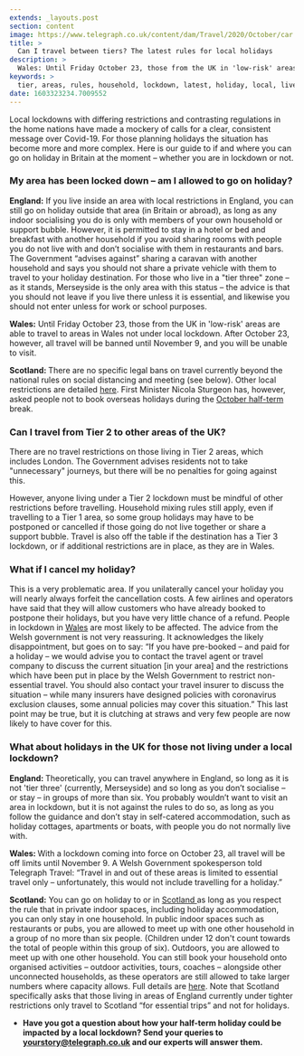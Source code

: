 ```yaml
--- 
extends: _layouts.post 
section: content 
image: https://www.telegraph.co.uk/content/dam/Travel/2020/October/car.jpg?impolicy=logo-overlay 
title: > 
  Can I travel between tiers? The latest rules for local holidays 
description: > 
  Wales: Until Friday October 23, those from the UK in 'low-risk' areas are able to travel to areas in Wales not under local lockdown.After October 23, however, all travel will be banned until November 9, and you will be unable to visit.Scotland: There are no specific legal bans on travel currently beyond the national rules on social distancing and meeting (see below).There are no travel restrictions on those living in Tier 2 areas, which includes London.Note that Scotland specifically asks that those living in areas of England currently under tighter restrictions only travel to Scotland “for essential trips” and not for holidays. 
keywords: > 
  tier, areas, rules, household, lockdown, latest, holiday, local, live, tiers, travel, restrictions, holidays, area 
date: 1603323234.7009552 
--- 
```

<div><p>Local lockdowns with differing restrictions and contrasting regulations in the home nations have made a mockery of calls for a clear, consistent message over Covid-19. For those planning holidays the situation has become more and more complex. Here is our guide to if and where you can go on holiday in Britain at the moment &#8211; whether you are in lockdown or not.</p>
<h3>My area has been locked down &#8211; am I allowed to go on holiday?</h3>
<p><b>England:</b>&#160;If you live inside an area with local restrictions in England, you can still go on holiday outside that area (in Britain or abroad), as long as any indoor socialising you do is only with members of your own household or support bubble. However, it is permitted to stay in a hotel or bed and breakfast with another household if you avoid sharing rooms with people you do not live with and don&#8217;t socialise with them in restaurants and bars. The Government &#8220;advises against&#8221; sharing a caravan with another household and says you should not share a private vehicle with them to travel to your holiday destination. For those who live in a "tier three" zone &#8211; as it stands, Merseyside is the only area with this status &#8211; the advice is that you should not leave if you live there unless it is essential, and likewise you should not enter unless for work or school purposes.</p>
 
<p><b>Wales:</b>&#160;Until Friday October 23, those from the UK in 'low-risk' areas are able to travel to areas in Wales not under local lockdown. After October 23, however, all travel will be banned until November 9, and you will be unable to visit.</p>
<p><b>Scotland:&#160;</b>There are no specific legal bans on travel currently beyond the national rules on social distancing and meeting (see below). Other local restrictions are detailed <a href="https://www.gov.scot/publications/coronavirus-covid-19-local-measures/pages/west-dunbartonshire/" target="_blank">here</a>. First Minister Nicola Sturgeon has, however, asked people not to book overseas holidays during the <a href="https://www.telegraph.co.uk/travel/advice/half-term-travel-tier-2-london-everything-you-need-lockdown/" target="_blank">October half-term</a> break.</p>
<h3>Can I travel from Tier 2 to other areas of the UK?</h3>
<p>There are no travel restrictions on those living in Tier 2 areas, which includes London. The Government advises residents not to take "unnecessary" journeys, but there will be no penalties for going against this.&#160;</p>
<p>However, anyone living under a Tier 2 lockdown must be mindful of other restrictions before travelling. Household mixing rules still apply, even if travelling to a Tier 1 area, so some group holidays may have to be postponed or cancelled if those going do not live together or share a support bubble. Travel is also off the table if the destination has a Tier 3 lockdown, or if additional restrictions are in place, as they are in Wales.</p>
<h3>What if I cancel my holiday?</h3>
<p>This is a very problematic area. If you unilaterally cancel your holiday you will nearly always forfeit the cancellation costs. A few airlines and operators have said that they will allow customers who have already booked to postpone their holidays, but you have very little chance of a refund. People in lockdown in <a href="https://www.telegraph.co.uk/travel/destinations/europe/united-kingdom/wales/hotels/" target="_blank">Wales</a> are most likely to be affected. The advice from the Welsh government is not very reassuring. It acknowledges the likely disappointment, but goes on to say: &#8220;If you have pre-booked &#8211; and paid for a holiday &#8211; we would advise you to contact the travel agent or travel company to discuss the current situation [in your area] and the restrictions which have been put in place by the Welsh Government to restrict non-essential travel. You should also contact your travel insurer to discuss the situation &#8211; while many insurers have designed policies with coronavirus exclusion clauses, some annual policies may cover this situation.&#8221; This last point may be true, but it is clutching at straws and very few people are now likely to have cover for this.</p>
<h3>What about holidays in the UK for those not living under a local lockdown?&#160;</h3>
<p><b>England:&#160;</b>Theoretically, you can travel anywhere in England, so long as it is not 'tier three' (currently, Merseyside) and so long as you don&#8217;t socialise &#8211; or stay &#8211; in groups of more than six. You probably wouldn&#8217;t want to visit an area in lockdown, but it is not against the rules to do so, as long as you follow the guidance and don&#8217;t stay in self-catered accommodation, such as holiday cottages, apartments or boats, with people you do not normally live with.</p>
<p><b>Wales:&#160;</b>With a lockdown coming into force on October 23, all travel will be off limits until November 9.&#160;A Welsh Government spokesperson told Telegraph Travel: &#8220;Travel in and out of these areas is limited to essential travel only &#8211; unfortunately, this would not include travelling for a holiday.&#8221;&#160;</p>
<p><b>Scotland:</b>&#160;You can go on holiday to or in <a href="https://www.telegraph.co.uk/travel/destinations/europe/united-kingdom/scotland/hotels/" target="_blank">Scotland&#160;</a>as long as you respect the rule that in private indoor spaces, including holiday accommodation, you&#160;can only&#160;stay in one household.&#160;In public indoor spaces such as restaurants or pubs, you&#160;are allowed to&#160;meet up with one other household in a group of no more than six people. (Children under&#160;12 don't count towards the total of people&#160;within this group of six). Outdoors, you are allowed to meet up with one other household. You can still book your household onto organised activities &#8211; outdoor activities, tours, coaches&#160;&#8211; alongside other unconnected households, as these operators are still allowed to take larger numbers where capacity allows.&#160;Full details are <a href="https://www.visitscotland.com/about/practical-information/covid-19-recovery-phases" target="_blank">here</a>. Note that Scotland specifically asks that those living in areas of England currently under tighter restrictions only travel to Scotland &#8220;for essential trips&#8221; and not for holidays.</p>
<ul>
<li><b>Have you got a question about how your half-term holiday could be impacted by a local lockdown? Send your queries to <a href="mailto:yourstory@telegraph.co.uk">yourstory@telegraph.co.uk</a> and our experts will answer them.</b></li>
</ul>
<p></p>
</div>